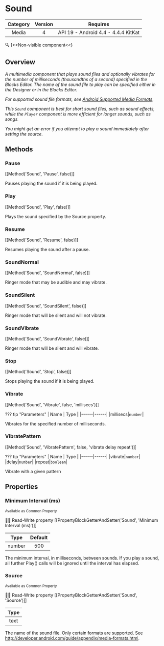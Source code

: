 # Sound

| Category | Version | Requires |
|:--------:|:-------:|:--------:|
|Media|4|API 19 - Android 4.4 - 4.4.4 KitKat|

:mag: {>>Non-visible component<<}

## Overview

_<p>A multimedia component that plays sound files and optionally vibrates for the number of milliseconds (thousandths of a second) specified in the Blocks Editor.  The name of the sound file to play can be specified either in the Designer or in the Blocks Editor.</p> <p>For supported sound file formats, see <a href="http://developer.android.com/guide/appendix/media-formats.html" target="_blank">Android Supported Media Formats</a>.</p><p>This <code>Sound</code> component is best for short sound files, such as sound effects, while the <code>Player</code> component is more efficient for longer sounds, such as songs.</p><p>You might get an error if you attempt to play a sound immediately after setting the source.</p>_

## Methods

### Pause

[[Method('Sound', 'Pause', false)]]

Pauses playing the sound if it is being played.

### Play

[[Method('Sound', 'Play', false)]]

Plays the sound specified by the Source property.

### Resume

[[Method('Sound', 'Resume', false)]]

Resumes playing the sound after a pause.

### SoundNormal

[[Method('Sound', 'SoundNormal', false)]]

Ringer mode that may be audible and may vibrate.

### SoundSilent

[[Method('Sound', 'SoundSilent', false)]]

Ringer mode that will be silent and will not vibrate.

### SoundVibrate

[[Method('Sound', 'SoundVibrate', false)]]

Ringer mode that will be silent and will vibrate.

### Stop

[[Method('Sound', 'Stop', false)]]

Stops playing the sound if it is being played.

### Vibrate

[[Method('Sound', 'Vibrate', false, 'millisecs')]]

??? tip "Parameters"
    | Name | Type |
    |------|------|
    |millisecs|`number`|


Vibrates for the specified number of milliseconds.

### VibratePattern

[[Method('Sound', 'VibratePattern', false, 'vibrate delay repeat')]]

??? tip "Parameters"
    | Name | Type |
    |------|------|
    |vibrate|`number`|
    |delay|`number`|
    |repeat|`boolean`|


Vibrate with a given pattern

## Properties

### Minimum Interval (ms)

<small>Available as Common Property</small>

:eyes::pencil: Read-Write property
[[PropertyBlockGetterAndSetter('Sound', 'Minimum Interval (ms)')]]

| Type | Default |
|:----:|:-------:|
|number|500|

The minimum interval, in milliseconds, between sounds.  If you play a sound, all further Play() calls will be ignored until the interval has elapsed.

### Source

<small>Available as Common Property</small>

:eyes::pencil: Read-Write property
[[PropertyBlockGetterAndSetter('Sound', 'Source')]]

| Type |
|:----:|
|text|

The name of the sound file.  Only certain formats are supported.  See http://developer.android.com/guide/appendix/media-formats.html.